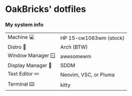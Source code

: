 # OakBricks' dotfiles

### My system info

|                    |                        |
| ------------------ | ---------------------- |
| Machine 💻         | HP 15-cw1063wm (stock) |
| Distro 🐧          | Arch (BTW)             |
| Window Manager 🪟  | awesomewm              |
| Display Manager 🔑 | SDDM                   |
| Text Editor ✏️      | Neovim, VSC, or Pluma  |
| Terminal ⌨️         | kitty                  |
